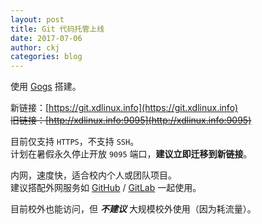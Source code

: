 ```yaml
---
layout: post
title: Git 代码托管上线
date: 2017-07-06
author: ckj
categories: blog
---
```


使用 [Gogs][1] 搭建。

新链接：[https://git.xdlinux.info](https://git.xdlinux.info)  
~~旧链接：[http://xdlinux.info:9095](http://xdlinux.info:9095)~~

目前仅支持 `HTTPS`，不支持 `SSH`。  
计划在暑假永久停止开放 `9095` 端口，**建议立即迁移到新链接**。

内网，速度快，适合校内个人或团队项目。  
建议搭配外网服务如 [GitHub][2] / [GitLab][3] 一起使用。

目前校外也能访问，但 ***不建议*** 大规模校外使用（因为耗流量）。

[1]: https://gogs.io "Gogs"
[2]: https://github.com "GitHub"
[3]: https://gitlab.com "GitLab"
